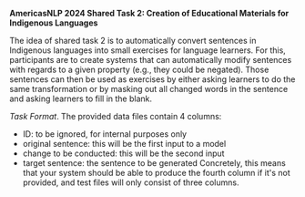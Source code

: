 **AmericasNLP 2024 Shared Task 2: Creation of Educational Materials for Indigenous Languages**

The idea of shared task 2 is to automatically convert sentences in Indigenous languages into small exercises for language learners. For this, participants are to create systems that can automatically modify sentences with regards to a given property (e.g., they could be negated). Those sentences can then be used as exercises by either asking learners to do the same transformation or by masking out all changed words in the sentence and asking learners to fill in the blank.

*Task Format*. The provided data files contain 4 columns:
- ID: to be ignored, for internal purposes only
- original sentence: this will be the first input to a model
- change to be conducted: this will be the second input 
- target sentence: the sentence to be generated
Concretely, this means that your system should be able to produce the fourth column if it's not provided, and test files will only consist of three columns.
